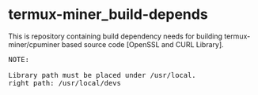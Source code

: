 # termux-miner_build-depends
This is repository containing build dependency needs for building termux-miner/cpuminer based source code [OpenSSL and CURL Library].
<pre>
NOTE:

Library path must be placed under /usr/local.
right path: /usr/local/devs
</pre>
